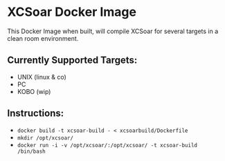 XCSoar Docker Image
===================

This Docker Image when built, will compile XCSoar for several targets in a clean room environment. 

Currently Supported Targets: 
----------------------------
- UNIX (linux & co)
- PC
- KOBO (wip)

Instructions: 
-------------

* `docker build -t xcsoar-build - < xcsoarbuild/Dockerfile`
* `mkdir /opt/xcsoar/`
* `docker run -i -v /opt/xcsoar/:/opt/xcsoar/ -t xcsoar-build /bin/bash`
